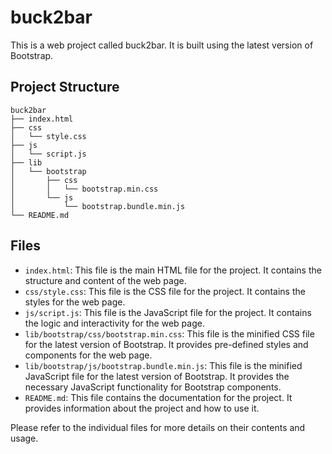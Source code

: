# buck2bar

This is a web project called buck2bar. It is built using the latest version of Bootstrap.

## Project Structure

```
buck2bar
├── index.html
├── css
│   └── style.css
├── js
│   └── script.js
├── lib
│   └── bootstrap
│       ├── css
│       │   └── bootstrap.min.css
│       └── js
│           └── bootstrap.bundle.min.js
└── README.md
```

## Files

- `index.html`: This file is the main HTML file for the project. It contains the structure and content of the web page.
- `css/style.css`: This file is the CSS file for the project. It contains the styles for the web page.
- `js/script.js`: This file is the JavaScript file for the project. It contains the logic and interactivity for the web page.
- `lib/bootstrap/css/bootstrap.min.css`: This file is the minified CSS file for the latest version of Bootstrap. It provides pre-defined styles and components for the web page.
- `lib/bootstrap/js/bootstrap.bundle.min.js`: This file is the minified JavaScript file for the latest version of Bootstrap. It provides the necessary JavaScript functionality for Bootstrap components.
- `README.md`: This file contains the documentation for the project. It provides information about the project and how to use it.

Please refer to the individual files for more details on their contents and usage.
